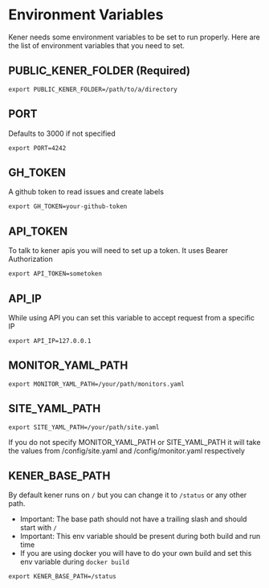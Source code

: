 # Environment Variables

Kener needs some environment variables to be set to run properly. Here are the list of environment variables that you need to set.

## PUBLIC_KENER_FOLDER (Required)

```shell
export PUBLIC_KENER_FOLDER=/path/to/a/directory
```

## PORT

Defaults to 3000 if not specified

```shell
export PORT=4242
```

## GH_TOKEN

A github token to read issues and create labels

```shell
export GH_TOKEN=your-github-token
```

## API_TOKEN

To talk to kener apis you will need to set up a token. It uses Bearer Authorization

```shell
export API_TOKEN=sometoken
```

## API_IP

While using API you can set this variable to accept request from a specific IP

```shell
export API_IP=127.0.0.1
```

## MONITOR_YAML_PATH

```shell
export MONITOR_YAML_PATH=/your/path/monitors.yaml
```

## SITE_YAML_PATH

```shell
export SITE_YAML_PATH=/your/path/site.yaml
```

If you do not specify MONITOR_YAML_PATH or SITE_YAML_PATH it will take the values from /config/site.yaml and /config/monitor.yaml respectively

## KENER_BASE_PATH

By default kener runs on `/` but you can change it to `/status` or any other path.

-   Important: The base path should not have a trailing slash and should start with `/`
-   Important: This env variable should be present during both build and run time
-   If you are using docker you will have to do your own build and set this env variable during `docker build`

```shell
export KENER_BASE_PATH=/status
```

